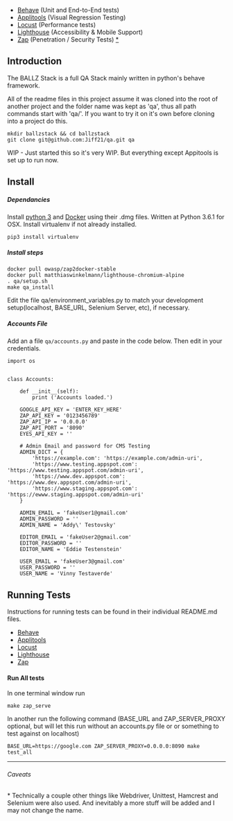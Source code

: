 * [Behave](/e2e) (Unit and End-to-End tests)
* [Applitools](/visual) (Visual Regression Testing)
* [Locust](/performance) (Performance tests)
* [Lighthouse](/accessibility) (Accessibility & Mobile Support)
* [Zap](/security) (Penetration / Security Tests)
[\*](#caveats)



## Introduction

The BALLZ Stack is a full QA Stack mainly written in python's behave framework.

All of the readme files in this project assume it was cloned into the root of another project and the folder name was kept as 'qa', thus all path commands start with 'qa/'. If you want to try it on it's own before cloning into a project do this.
```
mkdir ballzstack && cd ballzstack
git clone git@github.com:Jiff21/qa.git qa
```
WIP - Just started  this so it's very WIP. But everything except Appitools is set up to run now.

## Install
##### Dependancies
Install [python 3](https://www.python.org/downloads/) and [Docker](https://store.docker.com/editions/community/docker-ce-desktop-mac) using their .dmg files. Written at Python 3.6.1 for OSX.
Install virtualenv if not already installed.
```
pip3 install virtualenv
```
##### Install steps
```
docker pull owasp/zap2docker-stable
docker pull matthiaswinkelmann/lighthouse-chromium-alpine
. qa/setup.sh
make qa_install
```

Edit the file qa/environment_variables.py to match your development setup(localhost, BASE_URL, Selenium Server, etc), if necessary.

##### Accounts File
Add an a file ```qa/accounts.py``` and paste in the code below. Then edit in your credentials.
```
import os


class Accounts:

    def __init__(self):
        print ('Accounts loaded.')

    GOOGLE_API_KEY = 'ENTER_KEY_HERE'
    ZAP_API_KEY = '0123456789'
    ZAP_API_IP = '0.0.0.0'
    ZAP_API_PORT = '8090'
    EYES_API_KEY = ''

    # Admin Email and password for CMS Testing
    ADMIN_DICT = {
        'https://example.com': 'https://example.com/admin-uri',
        'https://www.testing.appspot.com': 'https://www.testing.appspot.com/admin-uri',
        'https://www.dev.appspot.com': 'https://www.dev.appspot.com/admin-uri',
        'https://www.staging.appspot.com': 'https://ewww.staging.appspot.com/admin-uri'
    }

    ADMIN_EMAIL = 'fakeUser1@gmail.com'
    ADMIN_PASSWORD = ''
    ADMIN_NAME = 'Addy\' Testovsky'

    EDITOR_EMAIL = 'fakeUser2@gmail.com'
    EDITOR_PASSWORD = ''
    EDITOR_NAME = 'Eddie Testenstein'

    USER_EMAIL = 'fakeUser3@gmail.com'
    USER_PASSWORD = ''
    USER_NAME = 'Vinny Testaverde'

```

## Running Tests
Instructions for running tests can be found in their individual README.md files.
* [Behave](/e2e#running-tests)
* [Applitools](/visual)
* [Locust](/performance#running-tests)
* [Lighthouse](/accessibility#running-tests)
* [Zap](/security#running-tests)

#### Run All tests

In one terminal window run
```
make zap_serve
```

In another run the following command (BASE_URL and ZAP_SERVER_PROXY optional, but will let this run without an accounts.py file or or something to test against on localhost)
```
BASE_URL=https://google.com ZAP_SERVER_PROXY=0.0.0.0:8090 make test_all
```


---

###### Caveats
\* Technically a couple other things like Webdriver, Unittest, Hamcrest and Selenium were also used. And inevitably a more stuff will be added and I may not change the name.
